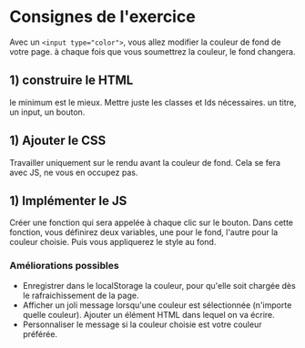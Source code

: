 # Consignes de l'exercice

Avec un `<input type="color">`, vous allez modifier la couleur de fond de votre page.
à chaque fois que vous soumettrez la couleur, le fond changera.

## 1) construire le HTML
le minimum est le mieux. Mettre juste les classes et Ids nécessaires. un titre, un input, un bouton.
## 1) Ajouter le CSS
Travailler uniquement sur le rendu avant la couleur de fond. Cela se fera avec JS, ne vous en occupez pas.
## 1) Implémenter le JS
Créer une fonction qui sera appelée à chaque clic sur le bouton.
Dans cette fonction, vous définirez deux variables, une pour le fond, l'autre pour la couleur choisie.
Puis vous appliquerez le style au fond.

### Améliorations possibles
* Enregistrer dans le localStorage la couleur, pour qu'elle soit chargée dès le rafraichissement de la page.
* Afficher un joli message lorsqu'une couleur est sélectionnée (n'importe quelle couleur). Ajouter un élément HTML dans lequel on va écrire.
* Personnaliser le message si la couleur choisie est votre couleur préférée.
